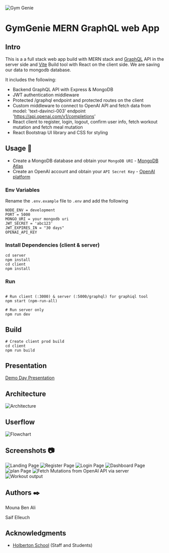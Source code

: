![Gym Genie](client/src/assets/home-banner-background.png)
 

# GymGenie MERN GraphQL web App
 
## Intro
This is a a full stack web app build with MERN stack and 
[GraphQL](https://graphql.org/) API in the server side and [Vite](https://vite.dev) Build tool with React on the client side. We are saving our data to mongodb database. 


It includes the following:

- Backend GraphQL API with Express & MongoDB
- JWT authentication middleware
- Protected /graphql endpoint and protected routes on the client
- Custom middleware to connect to OpenAI API and fetch data from model: 'text-davinci-003' endpoint 'https://api.openai.com/v1/completions'
- React client to register, login, logout, confirm user info, fetch workout mutation and fetch meal mutation 
- React Bootstrap UI library and CSS for styling 

## Usage :wrench:

- Create a MongoDB database and obtain your `MongoDB URI` - [MongoDB Atlas](https://www.mongodb.com/cloud/atlas/register)
- Create an OpenAI account and obtain your `API Secret Key` - [ OpenAI platform](https://platform.openai.com/account/api-keys)

### Env Variables

Rename the `.env.example` file to `.env` and add the following

```
NODE_ENV = development
PORT = 5000
MONGO_URI = your mongodb uri
JWT_SECRET = 'abc123'
JWT_EXPIRES_IN = "30 days"
OPENAI_API_KEY
```

### Install Dependencies (client & server)

```
cd server 
npm install
cd client 
npm install
```

### Run

```

# Run client (:3000) & server (:5000/graphql) for graphiql tool
npm start (npm-run-all)

# Run server only
npm run dev
```

## Build

```
# Create client prod build
cd client
npm run build
```

## Presentation
[Demo Day Presentation](https://docs.google.com/presentation/d/1JE-LB8VEwsNYHRPgeUXie5NGlfbi8kLjcLJM4HoOXfI/edit?usp=sharing)

##  Architecture
 ![Architecture](assets/GG_Arch.gif)

##  Userflow
 ![Flowchart](assets/GymGenie%20UserFlow.png)

## Screenshots :camera:
![Landing Page](assets/Homepage.png)
![Register Page](assets/Register.png)
![Login Page](assets/Login.png)
![Dashboard Page](assets/Dashboard.png)
![plan Page](assets/Plan.png)
![Fetch Mutations from OpenAI API via server](assets/fetch.png)
![Workout output](assets/output.png)

## Authors :black_nib:
Mouna Ben Ali

Saif Elleuch

 ## Acknowledgments
 * [Holberton School](https://www.holbertonschool.com/) (Staff and Students)